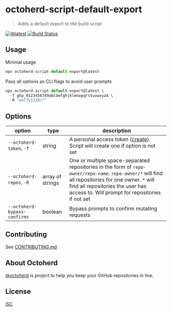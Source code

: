 # octoherd-script-default-export

> Adds a default export to the build script

[![@latest](https://img.shields.io/npm/v/octoherd-script-default-export.svg)](https://www.npmjs.com/package/octoherd-script-default-export)
[![Build Status](https://github.com/wolfy1339/octoherd-script-default-export/workflows/Test/badge.svg)](https://github.com/wolfy1339/octoherd-script-default-export/actions?query=workflow%3ATest+branch%3Amain)

## Usage

Minimal usage

```js
npx octoherd-script-default-export@latest
```

Pass all options as CLI flags to avoid user prompts

```js
npx octoherd-script-default-export@latest \
  -T ghp_0123456789abcdefghjklmnopqrstuvwxyzA \
  -R "wolfy1339/*"
```

## Options

| option                       | type             | description                                                                                                                                                                                                                                 |
| ---------------------------- | ---------------- | ------------------------------------------------------------------------------------------------------------------------------------------------------------------------------------------------------------------------------------------- |
| `--octoherd-token`, `-T`     | string           | A personal access token ([create](https://github.com/settings/tokens/new?scopes=repo)). Script will create one if option is not set                                                                                                         |
| `--octoherd-repos`, `-R`     | array of strings | One or multiple space-separated repositories in the form of `repo-owner/repo-name`. `repo-owner/*` will find all repositories for one owner. `*` will find all repositories the user has access to. Will prompt for repositories if not set |
| `--octoherd-bypass-confirms` | boolean          | Bypass prompts to confirm mutating requests                                                                                                                                                                                                 |

## Contributing

See [CONTRIBUTING.md](CONTRIBUTING.md)

## About Octoherd

[@octoherd](https://github.com/octoherd/) is project to help you keep your GitHub repositories in line.

## License

[ISC](LICENSE.md)
